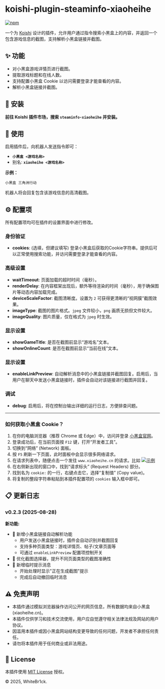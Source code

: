 # koishi-plugin-steaminfo-xiaoheihe

[![npm](https://img.shields.io/npm/v/koishi-plugin-steaminfo-xiaoheihe?style=flat-square)](https://www.npmjs.com/package/koishi-plugin-steaminfo-xiaoheihe)


一个为 [Koishi](https://koishi.chat/) 设计的插件，允许用户通过指令搜索小黑盒上的内容，并返回一个包含游戏信息的截图，支持解析小黑盒链接并截图。

## ✨ 功能

-   对小黑盒游戏详情页进行截图。
-   提取游戏标题和在线人数。
-   支持配置小黑盒 Cookie 以访问需要登录才能查看的内容。
-   解析小黑盒链接并截图。

## 🚀 安装

  **前往 Koishi 插件市场，搜索 `steaminfo-xiaoheihe` 并安装。**


## 📝 使用

启用插件后，向机器人发送指令即可：

-   **`小黑盒 <游戏名称>`**
-   别名: **`xiaoheihe <游戏名称>`**

**示例：**

```
小黑盒 三角洲行动
```

机器人将会回复包含该游戏信息的高清截图。

## ⚙️ 配置项

所有配置项均可在插件的设置界面中进行修改。

### 身份验证

-   **cookies**: (选填，但建议填写) 登录小黑盒后获取的Cookie字符串。提供后可以正常使用搜索功能，并访问需要登录才能查看的内容。

### 高级设置

-   **waitTimeout**: 页面加载的超时时间（毫秒）。
-   **renderDelay**: 在内容框架出现后，额外等待渲染的时间（毫秒），用于确保图片等动态内容加载完成。
-   **deviceScaleFactor**: 截图清晰度。设置为 `2` 可获得更清晰的“视网膜”截图效果。
-   **imageType**: 截图的图片格式。`jpeg` 文件较小，`png` 画质无损但文件较大。
-   **imageQuality**: 图片质量，仅在格式为 `jpeg` 时生效。

### 显示设置

-   **showGameTitle**: 是否在截图前显示“游戏名”文本。
-   **showOnlineCount**: 是否在截图前显示“当前在线”文本。

### 显示设置

-   **enableLinkPreview**: 自动解析消息中的小黑盒链接并截图回复。启用后，当用户在聊天中发送小黑盒链接时，插件会自动对该链接进行截图并回复。

### 调试

-   **debug**: 启用后，将在控制台输出详细的运行日志，方便排查问题。

---

### 如何获取小黑盒 Cookie？

1.  在你的电脑浏览器（推荐 Chrome 或 Edge）中，访问并登录 [小黑盒官网](https://www.xiaoheihe.cn/)。
2.  登录成功后，在当前页面按 `F12` 键，打开“开发者工具”。
3.  切换到“网络” (Network) 面板。
4.  按 `F5` 刷新一下页面，此时面板中会显示很多网络请求。
5.  在请求列表中，随便点击一个发往 `www.xiaoheihe.cn` 的请求。比如 [![示例](https://i.postimg.cc/Z5yQ77X5/1.png)](https://postimg.cc/Hrd3j2pq)
6.  在右侧新出现的窗口中，找到“请求标头” (Request Headers) 部分。
7.  找到名为 `cookie:` 的一行，右键点击它，选择“复制值” (Copy value)。
8.  将复制的整段字符串粘贴到本插件配置项的 `cookies` 输入框中即可。

## 📋 更新日志

### v0.2.3 (2025-08-28)

**新功能:**
- 🎉 新增小黑盒链接自动解析功能
  - 用户发送小黑盒链接时，插件会自动识别并截图回复
  - 支持多种页面类型：游戏详情页、帖子/文章页面等
  - 可通过 `enableLinkPreview` 配置项控制开关
- 🔄 优化截图选择器，提升不同页面类型的截图准确性
- 💬 新增临时提示消息
  - 开始处理时显示"正在生成截图"提示
  - 完成后自动撤回临时消息


## ⚠️ 免责声明

-   本插件通过模拟浏览器操作访问公开的网页信息，所有数据均来自小黑盒 (xiaoheihe.cn)。
-   本插件仅供学习和技术交流使用，用户应自觉遵守相关法律法规及网站的用户协议。
-   因滥用本插件或因小黑盒网站结构变更导致的任何问题，开发者不承担任何责任。
-   请勿将本插件用于任何商业或非法用途。

## 📄 License

本插件使用 [MIT License](https://github.com/WhiteBr1ck/koishi-plugin-steaminfo-xiaoheihe/blob/main/LICENSE) 授权。

© 2025, WhiteBr1ck.